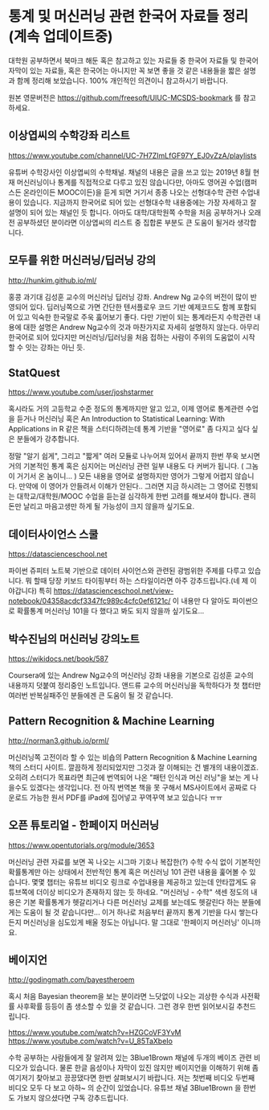 # 통계 및 머신러닝 관련 한국어 자료들 정리(계속 업데이트중)

대학원 공부하면서 북마크 해둔 혹은 참고하고 있는 자료들 중 한국어 자료들 및 한국어 자막이 있는 자료들, 혹은 한국어는 아니지만 꼭 보면 좋을 것 같은 내용들을 짧은 설명과 함께 정리해 보았습니다. 100% 개인적인 의견이니 참고하시기 바랍니다. 

원본 영문버전은 https://github.com/freesoft/UIUC-MCSDS-bookmark 를 참고하세요. 

## 이상엽씨의 수학강좌 리스트

https://www.youtube.com/channel/UC-7H7ZImLfGF97Y_EJ0vZzA/playlists

유튜버 수학강사인 이상엽씨의 수학채널. 채널의 내용은 글을 쓰고 있는 2019년 8월 현재 머신러닝이나 통계를 직접적으로 다루고 있진 않습니다만, 아마도 영어권 수업(캠퍼스든 온라인이든 MOOC이든)을 듣게 되면 거기서 종종 나오는 선형대수학 관련 수업내용이 있습니다. 지금까지 한국어로 되어 있는 선형대수학 내용중에는 가장 자세하고 잘 설명이 되어 있는 채널인 듯 합니다. 아마도 대학/대학원쪽 수학을 처음 공부하거나 오래전 공부하셨던 분이라면 이상엽씨의 리스트 중 집합론 부분도 큰 도움이 될거라 생각합니다.

## 모두를 위한 머신러닝/딥러닝 강의

http://hunkim.github.io/ml/

홍콩 과기대 김성훈 교수의 머신러닝 딥러닝 강좌. Andrew Ng 교수의 버전이 많이 반영되어 있다. 딥러닝쪽으로 가면 간단한 텐서플로우 코드 기반 예제코드도 함께 포함되어 있고 익숙한 한국말로 주욱 훓어보기 좋다. 다만 기반이 되는 통계라든지 수학관련 내용에 대한 설명은 Andrew Ng교수의 것과 마찬가지로 자세히 설명하지 않는다.
아무리 한국어로 되어 있다지만 머신러닝/딥러닝을 처음 접하는 사람이 주위의 도움없이 시작할 수 잇는 강좌는 아닌 듯.

## StatQuest

https://www.youtube.com/user/joshstarmer

혹시라도 거의 고등학교 수준 정도의 통계까지만 알고 있고, 이제 영어로 통계관련 수업을 듣거나 머신러닝 혹은 An Introduction to Statistical Learning: With Applications in R 같은 책을 스터디하려는데 통계 기반을 "영어로" 좀 다지고 싶다 싶은 분들에가 강추합니다.

정말 "알기 쉽게", 그리고 "짧게" 여러 모듈로 나누어져 있어서 끝까지 한번 쭈욱 보시면 거의 기본적인 통계 혹은 심지어는 머신러닝 관련 일부 내용도 다 커버가 됩니다. ( 그놈이 거기서 온 놈이니... ) 모든 내용을 영어로 설명하지만 영어가 그렇게 어렵지 않습니다. 만약에 이 영어가 안들려서 이해가 안된다.. 그러면 지금 하시려는 그 영어로 진행되는 대학교/대학원/MOOC 수업을 듣는걸 심각하게 한번 고려를 해보셔야 합니다. 괜히 돈만 날리고 마음고생만 하게 될 가능성이 크지 않을까 싶기도요. 


## 데이터사이언스 스쿨

https://datascienceschool.net

파이썬 쥬피터 노트북 기반으로 데이터 사이언스와 관련된 광범위한 주제를 다루고 있습니다. 뭐 할때 당장 키보드 타이핑부터 하는 스타일이라면 아주 강추드립니다.(네 제 이야갑니다) 특히 https://datascienceschool.net/view-notebook/04358acdcf3347fc989c4cfc0ef6121c/ 이 내용만 다 알아도 파이썬으로 확률통계 머신러닝 101을 다 했다고 봐도 되지 않을까 싶기도요...


## 박수진님의 머신러닝 강의노트

https://wikidocs.net/book/587

Coursera에 있는 Andrew Ng교수의 머신러닝 강좌 내용을 기본으로 김성훈 교수의 내용까지 덧붙여 정리중인 노트입니다. 앤드류 교수의 머신러닝을 독학하다가 첫 챕터만 여러번 반복실패주인 분들에겐 큰 도움이 될 것 같습니다.


## Pattern Recognition & Machine Learning  

http://norman3.github.io/prml/ 

머신러닝쪽 고전이라 할 수 있는 비숍의 Pattern Recognition & Machine Learning 책의 스터디 사이트. 깔끔하게 정리되었지만 그것과 잘 이해되는 건 별개의 내용이겠죠. 오히려 스터디가 목표라면 최근에 번역되어 나온 "패턴 인식과 머신 러닝"을 보는 게 나을수도 있겠다는 생각입니다. 전 아직 번역본 책을 못 구해서 MS사이트에서 공짜로 다운로드 가능한 원서 PDF를 iPad에 집어넣고 꾸역꾸역 보고 있습니다 ㅠㅠ

## 오픈 튜토리얼 - 한페이지 머신러닝

https://www.opentutorials.org/module/3653

머신러닝 관련 자료를 보면 꼭 나오는 시그마 기호나 복잡한(?) 수학 수식 없이 기본적인 확률통계만 아는 상태에서 전반적인 통계 혹은 머신러닝 101 관련 내용을 훑어볼 수 있습니다. 몇몇 챕터는 유튜브 비디오 링크로 수업내용을 제공하고 있는데 안타깝게도 유튜브쪽에 더이상 비디오가 존재하지 않는 듯 하네요. "머신러닝 - 수학" 색센 정도의 내용은 기본 확률통계가 헷갈리거나 다른 머신러닝 교제를 보는데도 헷갈린다 하는 분들에게는 도움이 될 것 같습니다만... 이거 하나로 처음부터 끝까지 통계 기반을 다시 쌓는다든지 머신러닝을 심도있게 배울 정도는 아닙니다. 말 그대로 '한페이지 머신러닝' 이니까요. 


## 베이지언

http://godingmath.com/bayestheroem

혹시 처음 Bayesian theorem을 보는 분이라면 느닷없이 나오는 괴상한 수식과 사전확률 사후확률 등등이 좀 생소할 수 있을 것 같습니다. 그런 경우 한번 읽어보시길 추천드립니다. 

https://www.youtube.com/watch?v=HZGCoVF3YvM
https://www.youtube.com/watch?v=U_85TaXbeIo

수학 공부하는 사람들에게 잘 알려져 있는 3Blue1Brown 채널에 두개의 베이즈 관련 비디오가 있습니다. 물론 한글 음성이나 자막이 있진 않지만 베이지언을 이해하기 위해 좀 여기저기 찾아보고 끙끙댔다면 한번 살펴보시기 바랍니다. 저는 첫번째 비디오 두번째 비디오 모두 다 보고 아하~ 의 순간이 있었습니다. 유튜브 채널 3Blue1Brown 을 한번도 가보지 않으셨다면 구독 강추드립니다.






